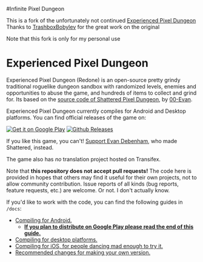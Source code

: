 #Infinite Pixel Dungeon

This is a fork of the unfortunately not continued [Experienced Pixel Dungeon](https://github.com/TrashboxBobylev/Experienced-Pixel-Dungeon-Redone)
Thanks to [TrashboxBobylev](https://github.com/TrashboxBobylev) for the great work on the original

Note that this fork is only for my personal use

# Experienced Pixel Dungeon

Experienced Pixel Dungeon (Redone) is an open-source pretty grindy traditional roguelike dungeon sandbox with randomized levels, enemies and opportunities to abuse the game, and hundreds of items to collect and grind for. Its based on the [source code of Shattered Pixel Dungeon](https://github.com/00-Evan/shattered-pixel-dungeon), by [00-Evan](https://shatteredpixel.com).

Experienced Pixel Dungeon currently compiles for Android and Desktop platforms. You can find official releases of the game on:

[![Get it on Google Play](https://shatteredpixel.com/assets/images/badges/gplay.png)](https://play.google.com/store/apps/details?id=com.trashboxbobylev.experiencedpixeldungeon.redone)
[![Github Releases](https://shatteredpixel.com/assets/images/badges/github.png)](https://github.com/TrashboxBobylev/Experienced-Pixel-Dungeon-Redone/releases)

If you like this game, you can't! [Support Evan Debenham](https://www.patreon.com/ShatteredPixel), who made Shattered, instead.

The game also has *no* translation project hosted on Transifex.

Note that **this repository does not accept pull requests!** The code here is provided in hopes that others may find it useful for their own projects, not to allow community contribution. Issue reports of all kinds (bug reports, feature requests, etc.) are welcome. Or not. I don't actually know.

If you'd like to work with the code, you can find the following guides in `/docs`:
- [Compiling for Android.](docs/getting-started-android.md)
    - **[If you plan to distribute on Google Play please read the end of this guide.](docs/getting-started-android.md#distributing-your-apk)**
- [Compiling for desktop platforms.](docs/getting-started-desktop.md)
- [Compiling for iOS, for people dancing mad enough to try it.](docs/getting-started-ios.md)
- [Recommended changes for making your own version.](docs/recommended-changes.md)